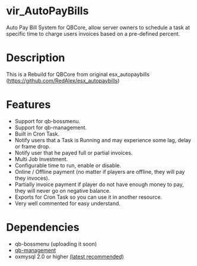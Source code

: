 # vir_AutoPayBills
Auto Pay Bill System for QBCore, allow server owners to schedule a task at specific time to charge users invoices based on a pre-defined percent.

# Description
This is a Rebuild for QBCore from original esx_autopaybills (https://github.com/RedAlex/esx_autopaybills)

# Features
- Support for qb-bossmenu.
- Support for qb-management.
- Built in Cron Task.
- Notify users that a Task is Running and may experience some lag, delay or frame drop.
- Notify user that he payed full or partial invoices.
- Multi Job Investment.
- Configurable time to run, enable or disable.
- Online / Offline payment (no matter if players are offline, they will pay they invoces).
- Partially invoice payment if player do not have enough money to pay, they will never go on negative balance.
- Exports for Cron Task so you can use it in another resource.
- Very well commented for easy understand.

# Dependencies
- qb-bossmenu (uploading it soon)
- [qb-management](https://github.com/qbcore-framework/qb-management)
- oxmysql 2.0 or higher [(latest recommended)](https://github.com/overextended/oxmysql/releases)
